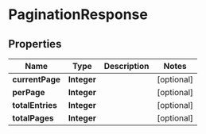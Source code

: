 

# PaginationResponse


## Properties

Name | Type | Description | Notes
------------ | ------------- | ------------- | -------------
**currentPage** | **Integer** |  |  [optional]
**perPage** | **Integer** |  |  [optional]
**totalEntries** | **Integer** |  |  [optional]
**totalPages** | **Integer** |  |  [optional]



